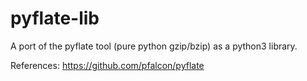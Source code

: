 # pyflate-lib
A port of the pyflate tool (pure python gzip/bzip) as a python3 library.

References:
https://github.com/pfalcon/pyflate
